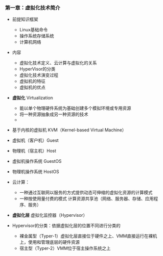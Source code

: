 ### 第一章：虚拟化技术简介

* 前提知识框架
   * Linux基础命令
   * 操作系统存储系统
   * 计算机网络
* 内容
   * 虚拟化技术定义、云计算与虚拟化的关系
   * HyperVisor的分类
   * 虚拟化技术演变过程
   * 虚拟机的特征
   * 虚拟机的优点

* **虚拟化** Virtualization  
   * 能以单个物理硬件系统为基础创建多个模拟环境或专用资源
   * 将一种资源抽象成另一种资源的技术
   * 
* 基于内核的虚拟机 KVM（Kernel-based Virtual Machine） 
* 虚拟机（客户机）Guest
* 物理机（宿主机）Host
* 虚拟机操作系统 GuestOS
* 物理机操作系统 HostOS
* 云计算：
   * 一种通过互联网以服务的方式提供动态可伸缩的虚拟化资源的计算模式
   * 一种按使用量付费的模式 计算资源共享池（网络、服务器、存储、应用程序、服务）
* **虚拟化层** 虚拟化监控器（Hypervisor）
* Hypervisor的分类：依据虚拟化层的位置不同进行分类的
   * 裸金属型（Typer-1）虚拟化层直接位于硬件之上、VMM直接运行在裸机上，使用和管理底层的硬件资源
   * 宿主型（Typer-2）VMM位于宿主操作系统之上




